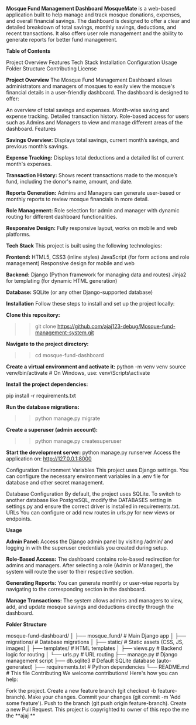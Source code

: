 **Mosque Fund Management Dashboard**
**MosqueMate** is a web-based application built to help manage and track mosque donations, expenses, and overall financial savings. The dashboard is designed to offer a clear and detailed breakdown of total savings, monthly savings, deductions, and recent transactions. It also offers user role management and the ability to generate reports for better fund management.

**Table of Contents**

Project Overview
Features
Tech Stack
Installation
Configuration
Usage
Folder Structure
Contributing
License


**Project Overview**
The Mosque Fund Management Dashboard allows administrators and managers of mosques to easily view the mosque's financial details in a user-friendly dashboard. The dashboard is designed to offer:

An overview of total savings and expenses.
Month-wise saving and expense tracking.
Detailed transaction history.
Role-based access for users such as Admins and Managers to view and manage different areas of the dashboard.
Features


**Savings Overview:**
Displays total savings, current month’s savings, and previous month’s savings.

**Expense Tracking:**
Displays total deductions and a detailed list of current month's expenses.

**Transaction History:**
Shows recent transactions made to the mosque’s fund, including the donor's name, amount, and date.

**Reports Generation:**
Admins and Managers can generate user-based or monthly reports to review mosque financials in more detail.

**Role Management:**
Role selection for admin and manager with dynamic routing for different dashboard functionalities.

**Responsive Design:**
Fully responsive layout, works on mobile and web platforms.

**Tech Stack**
This project is built using the following technologies:

**Frontend:**
HTML5, CSS3 (inline styles)
JavaScript (for form actions and role management)
Responsive design for mobile and web

**Backend:**
Django (Python framework for managing data and routes)
Jinja2 for templating (for dynamic HTML generation)

**Database:**
SQLite (or any other Django-supported database)


**Installation**
Follow these steps to install and set up the project locally:


**Clone this repository:**
>>git clone https://github.com/ajaj123-debug/Mosque-fund-management-system.git

**Navigate to the project directory:**
>>cd mosque-fund-dashboard

**Create a virtual environment and activate it:**
python -m venv venv
source venv/bin/activate  # On Windows, use: venv\Scripts\activate


**Install the project dependencies:**

pip install -r requirements.txt


**Run the database migrations:**
>> python manage.py migrate


**Create a superuser (admin account):**
>> python manage.py createsuperuser

**Start the development server:**
python manage.py runserver
Access the application on:
http://127.0.0.1:8000


Configuration
Environment Variables
This project uses Django settings. You can configure the necessary environment variables in a .env file for database and other secret management.

Database Configuration
By default, the project uses SQLite.
To switch to another database like PostgreSQL, modify the DATABASES setting in settings.py and ensure the correct driver is installed in requirements.txt.
URLs
You can configure or add new routes in urls.py for new views or endpoints.

**Usage**

**Admin Panel:**
Access the Django admin panel by visiting /admin/ and logging in with the superuser credentials you created during setup.


**Role-Based Access:**
The dashboard contains role-based redirection for admins and managers. After selecting a role (Admin or Manager), the system will route the user to their respective section.

**Generating Reports:**
You can generate monthly or user-wise reports by navigating to the corresponding section in the dashboard.

**Manage Transactions:**
The system allows admins and managers to view, add, and update mosque savings and deductions directly through the dashboard.


**Folder Structure**

mosque-fund-dashboard/
│
├── mosque_fund/             # Main Django app
│   ├── migrations/          # Database migrations
│   ├── static/              # Static assets (CSS, JS, images)
│   ├── templates/           # HTML templates
│   ├── views.py             # Backend logic for routing
│   └── urls.py              # URL routing
├── manage.py                # Django management script
├── db.sqlite3               # Default SQLite database (auto-generated)
├── requirements.txt         # Python dependencies
└── README.md                # This file
Contributing
We welcome contributions! Here's how you can help:

Fork the project.
Create a new feature branch (git checkout -b feature-branch).
Make your changes.
Commit your changes (git commit -m 'Add some feature').
Push to the branch (git push origin feature-branch).
Create a new Pull Request.
This project is copyrighted to owner of this repo the me the **ajaj **
